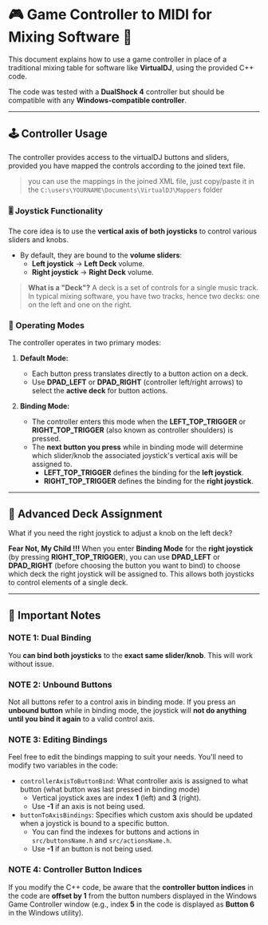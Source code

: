 # 🎮 Game Controller to MIDI for Mixing Software 🎹

This document explains how to use a game controller in place of a traditional mixing table for software like **VirtualDJ**, using the provided C++ code.

The code was tested with a **DualShock 4** controller but should be compatible with any **Windows-compatible controller**.

***

## 🕹️ Controller Usage

The controller provides access to the virtualDJ buttons and sliders, provided you have mapped the controls according to the joined text file.
> you can use the mappings in the joined XML file, just copy/paste it in the  `C:\users\YOURNAME\Documents\VirtualDJ\Mappers` folder

### 🎚️ Joystick Functionality

The core idea is to use the **vertical axis of both joysticks** to control various sliders and knobs.

* By default, they are bound to the **volume sliders**:
    * **Left joystick** $\rightarrow$ **Left Deck** volume.
    * **Right joystick** $\rightarrow$ **Right Deck** volume.

> **What is a "Deck"?**
> A deck is a set of controls for a single music track. In typical mixing software, you have two tracks, hence two decks: one on the left and one on the right.

### 🔄 Operating Modes

The controller operates in two primary modes:

1.  **Default Mode:**
    * Each button press translates directly to a button action on a deck.
    * Use **DPAD\_LEFT** or **DPAD\_RIGHT** (controller left/right arrows) to select the **active deck** for button actions.

2.  **Binding Mode:**
    * The controller enters this mode when the **LEFT\_TOP\_TRIGGER** or **RIGHT\_TOP\_TRIGGER** (also known as controller shoulders) is pressed.
    * The **next button you press** while in binding mode will determine which slider/knob the associated joystick's vertical axis will be assigned to.
        * **LEFT\_TOP\_TRIGGER** defines the binding for the **left joystick**.
        * **RIGHT\_TOP\_TRIGGER** defines the binding for the **right joystick**.

***

## 🎯 Advanced Deck Assignment

What if you need the right joystick to adjust a knob on the left deck?

**Fear Not, My Child !!!** When you enter **Binding Mode** for the **right joystick** (by pressing **RIGHT\_TOP\_TRIGGER**), you can use **DPAD\_LEFT** or **DPAD\_RIGHT** (before choosing the button you want to bind) to choose which deck the right joystick will be assigned to. This allows both joysticks to control elements of a single deck.

***

## 📝 Important Notes

### NOTE 1: Dual Binding
You **can bind both joysticks** to the **exact same slider/knob**. This will work without issue.

### NOTE 2: Unbound Buttons
Not all buttons refer to a control axis in binding mode. If you press an **unbound button** while in binding mode, the joystick will **not do anything until you bind it again** to a valid control axis.

### NOTE 3: Editing Bindings
Feel free to edit the bindings mapping to suit your needs. You'll need to modify two variables in the code:

* `controllerAxisToButtonBind`: What controller axis is assigned to what button (what button was last pressed in binding mode)
    * Vertical joystick axes are index **1** (left) and **3** (right).
    * Use **-1** if an axis is not being used.
* `buttonToAxisBindings`: Specifies which custom axis should be updated when a joystick is bound to a specific button.
    * You can find the indexes for buttons and actions in `src/buttonsName.h` and `src/actionsName.h`.
    * Use **-1** if an button is not being used.

### NOTE 4: Controller Button Indices
If you modify the C++ code, be aware that the **controller button indices** in the code are **offset by 1** from the button numbers displayed in the Windows Game Controller window (e.g., index **5** in the code is displayed as **Button 6** in the Windows utility).
